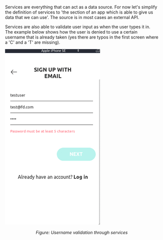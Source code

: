 Services are everything that can act as a data source. For now let's simplify the definition of services to 'the section of an app which is able to give us data that we can use'. The source is in most cases an external API.

Services are also able to validate user input as when the user types it in. The example below shows how the user is denied to use a certain username that is already taken (yes there are typos in the first screen where a 'C' and a 'T' are missing).

![Username validation through services](/images/username.gif)
*<center>Figure: Username validation through services</center>*